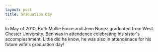 ```yaml
---
layout: post
title: Graduation Day
---
```


In May of 2010, Both Mollie Force and Jenn Nunez graduated from West Chester University. Ben was in attendence celebrating his sister's accompleshment. Little did he know, he was also in attendenace for his future wife's graduation day!

